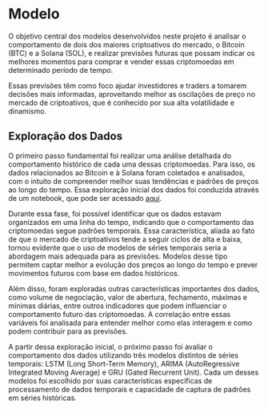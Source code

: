 # Modelo

O objetivo central dos modelos desenvolvidos neste projeto é analisar o comportamento de dois dos maiores criptoativos do mercado, o Bitcoin (BTC) e a Solana (SOL), e realizar previsões futuras que possam indicar os melhores momentos para comprar e vender essas criptomoedas em determinado período de tempo. 

Essas previsões têm como foco ajudar investidores e traders a tomarem decisões mais informadas, aproveitando melhor as oscilações de preço no mercado de criptoativos, que é conhecido por sua alta volatilidade e dinamismo.

## Exploração dos Dados

O primeiro passo fundamental foi realizar uma análise detalhada do comportamento histórico de cada uma dessas criptomoedas. Para isso, os dados relacionados ao Bitcoin e à Solana foram coletados e analisados, com o intuito de compreender melhor suas tendências e padrões de preços ao longo do tempo. Essa exploração inicial dos dados foi conduzida através de um notebook, que pode ser acessado [aqui](https://github.com/rafaelarojas/pondm7/blob/main/src/model/exploracao_dados.ipynb).

Durante essa fase, foi possível identificar que os dados estavam organizados em uma linha do tempo, indicando que o comportamento das criptomoedas segue padrões temporais. Essa característica, aliada ao fato de que o mercado de criptoativos tende a seguir ciclos de alta e baixa, tornou evidente que o uso de modelos de séries temporais seria a abordagem mais adequada para as previsões. Modelos desse tipo permitem captar melhor a evolução dos preços ao longo do tempo e prever movimentos futuros com base em dados históricos.
    
Além disso, foram exploradas outras características importantes dos dados, como volume de negociação, valor de abertura, fechamento, máximas e mínimas diárias, entre outros indicadores que podem influenciar o comportamento futuro das criptomoedas. A correlação entre essas variáveis foi analisada para entender melhor como elas interagem e como podem contribuir para as previsões.

A partir dessa exploração inicial, o próximo passo foi avaliar o comportamento dos dados utilizando três modelos distintos de séries temporais: LSTM (Long Short-Term Memory), ARIMA (AutoRegressive Integrated Moving Average) e GRU (Gated Recurrent Unit). Cada um desses modelos foi escolhido por suas características específicas de processamento de dados temporais e capacidade de captura de padrões em séries históricas.